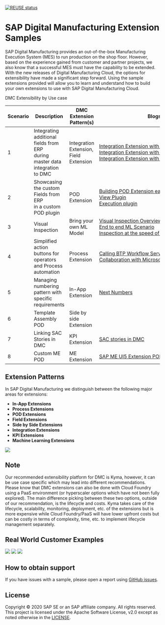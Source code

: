 [![REUSE status](https://api.reuse.software/badge/github.com/SAP-samples/digital-manufacturing-extension-samples)](https://api.reuse.software/info/github.com/SAP-samples/digital-manufacturing-extension-samples)

# SAP Digital Manufacturing Extension Samples
SAP Digital Manufacturing provides an out-of-the-box Manufacturing Execution System (MES) to run production on the shop floor. However, based on the experience gained from customer and partner projects, we also know that a successful MES must have the capability to be extended. With the new releases of Digital Manufacturing Cloud, the options for extensibility have made a significant step forward. Using the sample extensions provided will allow you to learn and understand how to build your own extensions to use with SAP Digital Manufacturing Cloud.

DMC Extensibility by Use case

| Scenario      | Description   | DMC Extension Pattern(s)   | <div style="width:360px">Blogs</div>          |
| ------------- | ------------- | ------------- | ------------- |
| 1 | Integrating additional fields from ERP <br/> during master data integration to DMC | Integration Extension, Field Extension | [Integration Extension with S/4HANA Part 1](https://blogs.sap.com/2021/08/24/sap-digital-manufacturing-cloud-integration-extension) <br/> [Integration Extension with S/4HANA Part 2](https://blogs.sap.com/2021/09/21/sap-digital-manufacturing-cloud-integration-extension-part-ii) <br/>  [Integration Extension with S/4HANA Cloud](https://blogs.sap.com/2021/02/05/use-sap-cloud-platform-integration-for-mediated-integration-between-sap-s-4hana-cloud-and-sap-digital-manufacturing-cloud) |
2 | Showcasing the custom Fields from ERP <br/> in a custom POD plugin | POD Extension | [Building POD Extension easy way](https://blogs.sap.com/2022/04/11/building-a-custom-digital-manufacturing-cloud-pod-plugin-the-easy-way) <br/> [View Plugin](https://github.com/SAP-samples/digital-manufacturing-extension-samples/blob/main/DMC_UIExtensions/ViewPodPluginTemplate_And_Example/documentation/InstallationAndConfigurationGuide.pdf) <br/> [Execution plugin](https://github.com/SAP-samples/digital-manufacturing-extension-samples/blob/main/DMC_UIExtensions/ExecutionPodPluginTemplate_and_Example/documentation/InstallationAndConfigurationGuide.pdf) |
3 | Visual Inspection | Bring your own ML Model | [Visual Inspection Overview](https://blogs.sap.com/2020/12/14/ai-ml-solution-for-visual-inspection-overview-how-to-close-the-production-gap-for-machine-learning/) <br/>  [End to end ML Scenario](https://blogs.sap.com/2022/07/10/end-to-end-ai-ml-scenario-configuration-in-sap-dmc/) <br/> [Inspection at the speed of sight](https://sapvideoa35699dc5.hana.ondemand.com/?entry_id=1_p3ss7uhx)   |
4 | Simplified action buttons for operators and Process automation  | Process Extension | [Calling BTP Workflow Services](https://blogs.sap.com/2022/07/22/sap-digital-manufacturing-cloud-process-extension-integrated-with-sap-workflow-management/) <br/> [Collaboration with Microsoft Team](https://blogs.sap.com/2021/09/17/integrating-microsoft-teams-with-sap-digital-manufacturing-cloud/) |
5 | Managing numbering pattern with specific requirements  | In-App Extension | [Next Numbers](https://github.com/SAP-samples/digital-manufacturing-extension-samples/blob/main/DMC_NextNumber_InAppExtensions/batch-nn-postgresql/documentation/InstallationAndConfigurationGuide.pdf) |
6 | Template Assembly POD | Side by side Extension | |
7 | Linking SAC Stories in DMC | KPI Extension | [SAC stories in DMC](https://blogs.sap.com/2021/11/16/dashboard-designer-embedding-sap-analytics-cloud-sac-stories-into-sap-digital-manufacturing-cloud-dmc-dashboards/) |
8 | Custom ME POD | ME Extension | [SAP ME UI5 Extension POD](ME_POD) |


## Extension Patterns
In SAP Digital Manufacturing we distinguish between the following major areas for extensions:

 - **In-App Extensions**
 - **Process Extensions**
 - **POD Extensions**
 - **Field Extensions**
 - **Side by Side Extensions**
 - **Integration Extensions**
 - **KPI Extensions**
 - **Machine Learning Extensions**

![](docs/assets/indexLectureSlide31.png)

## Note
Our recommended extensibility platform for DMC is Kyma, however, it can be use case specific which may lead into different recommendations. Please know that DMC extensions can also be done with Cloud Foundry using a PaaS environment (or hyperscaler options which have not been fully explored).  The main difference picking between these two options, outside of our recommendation, is the lifecycle and costs. Kyma takes care of the lifecycle, scalability, monitoring, deployment, etc. of the extensions but is more expensive while Cloud Foundry/PaaS will have lower upfront costs but can be costly in terms of complexity, time, etc. to implement lifecycle management separately.



## Real World Customer Examples
![](docs/assets/indexLectureSlide33.png)
![](docs/assets/indexLectureSlide34.png)
![](resources/images/me_ext_pod.png)

## How to obtain support
If you have issues with a sample, please open a report using [GitHub issues](../../issues).

## License
Copyright © 2020 SAP SE or an SAP affiliate company. All rights reserved. This project is licensed under the Apache Software License, v2.0 except as noted otherwise in the  [LICENSE](LICENSES/Apache-2.0.txt).
